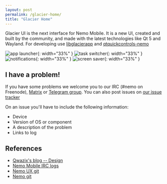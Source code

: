 ```yaml
---
layout: post
permalink: /glacier-home/
title: "Glacier Home"
---
```


Glacier UI is the next interface for Nemo Mobile.
It is a new UI, created and built by the community, and made with the latest technologies like Qt 5 and Wayland.
For developing use [libglacierapp](#) and [qtquickcontrols-nemo](/qtquickcontrols-nemo/)



![app launcher](/images/app-launcher.png){: width="33%" }
![task switcher](/images/task-switcher.png){: width="33%" }
![notifications](/images/notifications.png){: width="33%" }
![screen saver](/images/screensaver.png){: width="33%" }

## I have a problem!

If you have some problems we welcome you to our IRC (#nemo on Freenode), [Matrix](https://matrix.to/#/#nemomobile:matrix.org) or [Telegram group](https://t.me/NemoMobile).
You can also post issues on [our issue tracker](https://github.com/nemomobile-ux/glacier-home/issues)

On an issue you'll have to include the following information:

* Device
* Version of OS or component
* A description of the problem
* Links to log


## References

* [Qwazix's blog -- Design](http://play.qwazix.com/grog/)
* [Nemo Mobile IRC logs](http://play.qwazix.com/grog/)
* [Nemo UX git](https://github.com/nemomobile-ux)
* [Nemo git](https://github.com/nemomobile)
